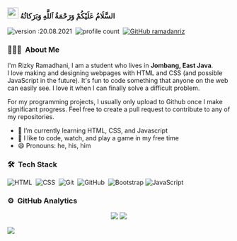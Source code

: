 ### <img src="https://media.giphy.com/media/hvRJCLFzcasrR4ia7z/giphy.gif" width="25px"> السَّلَامُ عَلَيْكُمْ وَرَحْمَةُ ٱللَّهِ وَبَرَكاتُهُ‎
![version :20.08.2021](https://img.shields.io/badge/version-20.08.2021-informational)&nbsp;
![profile count](https://komarev.com/ghpvc/?username=ramadanriz&color=red)&nbsp;
[![GitHub ramadanriz](https://img.shields.io/github/followers/ramadanriz?label=follow&style=social)](https://github.com/ramadanriz)</br>

### 👨🏻‍💻 &nbsp;About Me
I'm Rizky Ramadhani, I am a student who lives in <b>Jombang, East Java</b>.<br/>
I love making and designing webpages with HTML and CSS (and possible JavaScript in the future). It's fun to code something that anyone on the web can easily see. I love it when I can finally solve a difficult problem.

For my programming projects, I usually only upload to Github once I make significant progress. Feel free to create a pull request to contribute to any of my repositories.

- 🌱 I’m currently learning HTML, CSS, and Javascript
- 🔭 I like to code, watch, and play a game in my free time
- 😄 Pronouns: he, his, him

### 🛠 &nbsp;Tech Stack
![HTML](https://img.shields.io/badge/-HTML-05122A?style=flat&logo=HTML5)&nbsp;
![CSS](https://img.shields.io/badge/-CSS-05122A?style=flat&logo=CSS3&logoColor=1572B6)&nbsp;
![Git](https://img.shields.io/badge/-Git-05122A?style=flat&logo=git)&nbsp;
![GitHub](https://img.shields.io/badge/-GitHub-05122A?style=flat&logo=github)&nbsp;
![Bootstrap](https://img.shields.io/badge/-Bootstrap-05122A?style=flat&logo=bootstrap&logoColor=563D7C)
![JavaScript](https://img.shields.io/badge/-JavaScript-05122A?style=flat&logo=javascript)&nbsp;

### ⚙️ &nbsp;GitHub Analytics
<p align="center">
  <img src ="https://github-readme-stats.vercel.app/api?username=ramadanriz&show_icons=true&count_private=true&theme=darcula&hide_border=true&hide=issues,contribs&bg_color=00000000">
   <img src ="https://github-readme-stats.vercel.app/api/top-langs/?username=ramadanriz&layout=compact&hide_border=true&theme=darcula&bg_color=00000000&langs_count=6">
</p>

<img src="https://imgur.com/rilHVxA.png"/> 
